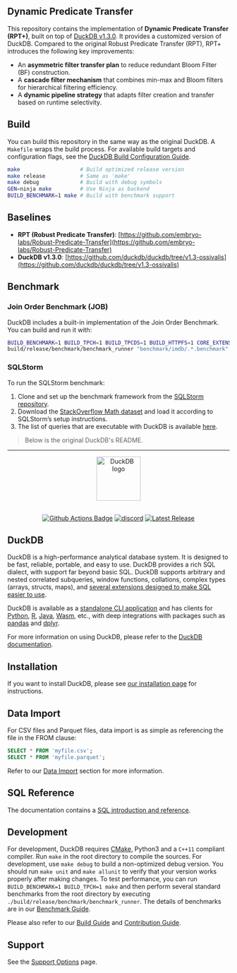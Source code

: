 ## Dynamic Predicate Transfer

This repository contains the implementation of **Dynamic Predicate Transfer (RPT+)**, built on top of [DuckDB v1.3.0](https://github.com/duckdb/duckdb/tree/v1.3-ossivalis). It provides a customized version of DuckDB. Compared to the original Robust Predicate Transfer (RPT), RPT+ introduces the following key improvements:

- An **asymmetric filter transfer plan** to reduce redundant Bloom Filter (BF) construction.
- A **cascade filter mechanism** that combines min-max and Bloom filters for hierarchical filtering efficiency.
- A **dynamic pipeline strategy** that adapts filter creation and transfer based on runtime selectivity.

## Build

You can build this repository in the same way as the original DuckDB. A `Makefile` wraps the build process. For available build targets and configuration flags, see the [DuckDB Build Configuration Guide](https://duckdb.org/docs/stable/dev/building/build_configuration.html).

```bash
make                   # Build optimized release version
make release           # Same as 'make'
make debug             # Build with debug symbols
GEN=ninja make         # Use Ninja as backend
BUILD_BENCHMARK=1 make # Build with benchmark support
```

## Baselines

- **RPT (Robust Predicate Transfer)**: [https://github.com/embryo-labs/Robust-Predicate-Transfer](https://github.com/embryo-labs/Robust-Predicate-Transfer)
- **DuckDB v1.3.0**: [https://github.com/duckdb/duckdb/tree/v1.3-ossivalis](https://github.com/duckdb/duckdb/tree/v1.3-ossivalis)

## Benchmark

### Join Order Benchmark (JOB)

DuckDB includes a built-in implementation of the Join Order Benchmark. You can build and run it with:

```bash
BUILD_BENCHMARK=1 BUILD_TPCH=1 BUILD_TPCDS=1 BUILD_HTTPFS=1 CORE_EXTENSIONS='tpch' make
build/release/benchmark/benchmark_runner "benchmark/imdb/.*.benchmark" --threads=1
```

### SQLStorm

To run the SQLStorm benchmark:

1. Clone and set up the benchmark framework from the [SQLStorm repository](https://github.com/SQL-Storm/SQLStorm).
2. Download the [StackOverflow Math dataset](https://db.in.tum.de/~schmidt/data/stackoverflow_math.tar.gz) and load it according to SQLStorm’s setup instructions.
3. The list of queries that are executable with DuckDB is available [here](https://github.com/SQL-Storm/SQLStorm/blob/master/v1.0/stackoverflow/valid_queries.csv).


> Below is the original DuckDB's README.


---

<div align="center">
  <picture>
    <source media="(prefers-color-scheme: light)" srcset="logo/DuckDB_Logo-horizontal.svg">
    <source media="(prefers-color-scheme: dark)" srcset="logo/DuckDB_Logo-horizontal-dark-mode.svg">
    <img alt="DuckDB logo" src="logo/DuckDB_Logo-horizontal.svg" height="100">
  </picture>
</div>
<br>

<p align="center">
  <a href="https://github.com/duckdb/duckdb/actions"><img src="https://github.com/duckdb/duckdb/actions/workflows/Main.yml/badge.svg?branch=main" alt="Github Actions Badge"></a>
  <a href="https://discord.gg/tcvwpjfnZx"><img src="https://shields.io/discord/909674491309850675" alt="discord" /></a>
  <a href="https://github.com/duckdb/duckdb/releases/"><img src="https://img.shields.io/github/v/release/duckdb/duckdb?color=brightgreen&display_name=tag&logo=duckdb&logoColor=white" alt="Latest Release"></a>
</p>

## DuckDB

DuckDB is a high-performance analytical database system. It is designed to be fast, reliable, portable, and easy to use. DuckDB provides a rich SQL dialect, with support far beyond basic SQL. DuckDB supports arbitrary and nested correlated subqueries, window functions, collations, complex types (arrays, structs, maps), and [several extensions designed to make SQL easier to use](https://duckdb.org/docs/stable/sql/dialect/friendly_sql.html).

DuckDB is available as a [standalone CLI application](https://duckdb.org/docs/stable/clients/cli/overview) and has clients for [Python](https://duckdb.org/docs/stable/clients/python/overview), [R](https://duckdb.org/docs/stable/clients/r), [Java](https://duckdb.org/docs/stable/clients/java), [Wasm](https://duckdb.org/docs/stable/clients/wasm/overview), etc., with deep integrations with packages such as [pandas](https://duckdb.org/docs/guides/python/sql_on_pandas) and [dplyr](https://duckdb.org/docs/stable/clients/r#duckplyr-dplyr-api).

For more information on using DuckDB, please refer to the [DuckDB documentation](https://duckdb.org/docs/stable/).

## Installation

If you want to install DuckDB, please see [our installation page](https://duckdb.org/docs/installation/) for instructions.

## Data Import

For CSV files and Parquet files, data import is as simple as referencing the file in the FROM clause:

```sql
SELECT * FROM 'myfile.csv';
SELECT * FROM 'myfile.parquet';
```

Refer to our [Data Import](https://duckdb.org/docs/stable/data/overview) section for more information.

## SQL Reference

The documentation contains a [SQL introduction and reference](https://duckdb.org/docs/stable/sql/introduction).

## Development

For development, DuckDB requires [CMake](https://cmake.org), Python3 and a `C++11` compliant compiler. Run `make` in the root directory to compile the sources. For development, use `make debug` to build a non-optimized debug version. You should run `make unit` and `make allunit` to verify that your version works properly after making changes. To test performance, you can run `BUILD_BENCHMARK=1 BUILD_TPCH=1 make` and then perform several standard benchmarks from the root directory by executing `./build/release/benchmark/benchmark_runner`. The details of benchmarks are in our [Benchmark Guide](benchmark/README.md).

Please also refer to our [Build Guide](https://duckdb.org/docs/stable/dev/building/overview) and [Contribution Guide](CONTRIBUTING.md).

## Support

See the [Support Options](https://duckdblabs.com/support/) page.
